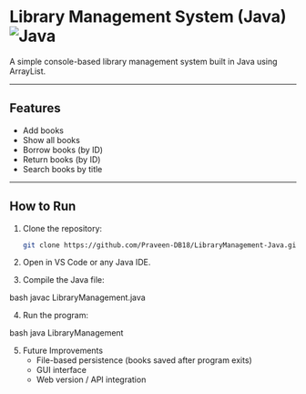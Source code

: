 # Library Management System (Java) ![Java](https://img.shields.io/badge/Java-17-blue)

A simple console-based library management system built in Java using ArrayList.

---

## Features
- Add books
- Show all books
- Borrow books (by ID)
- Return books (by ID)
- Search books by title

---

## How to Run
1. Clone the repository:  
   ```bash
   git clone https://github.com/Praveen-DB18/LibraryManagement-Java.git

2. Open in VS Code or any Java IDE.

3. Compile the Java file:

bash
javac LibraryManagement.java

4. Run the program:

bash
java LibraryManagement

5. Future Improvements
    - File-based persistence (books saved after program exits)
    - GUI interface
    - Web version / API integration